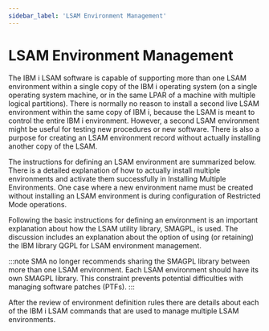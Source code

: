 ```yaml
---
sidebar_label: 'LSAM Environment Management'
---
```


# LSAM Environment Management

The IBM i LSAM software is capable of supporting more than one LSAM environment within a single copy of the IBM i operating system (on a single operating system machine, or in the same LPAR of a machine with multiple logical partitions). There is normally no reason to install a second live LSAM environment within the same copy of IBM i, because the LSAM is meant to control the entire IBM i environment. However, a second LSAM environment might be useful for testing new procedures or new software. There is also a purpose for creating an LSAM environment record without actually installing another copy of the LSAM.

The instructions for defining an LSAM environment are summarized below. There is a detailed explanation of how to actually install multiple environments and activate them successfully in Installing Multiple Environments. One case where a new environment name must be created without installing an LSAM environment is during configuration of Restricted Mode operations.

Following the basic instructions for defining an environment is an important explanation about how the LSAM utility library, SMAGPL, is used. The discussion includes an explanation about the option of using (or retaining) the IBM library QGPL for LSAM environment management.

:::note
SMA no longer recommends sharing the SMAGPL library between more than one LSAM environment. Each LSAM environment should have its own SMAGPL library. This constraint prevents potential difficulties with managing software patches (PTFs).
:::

After the review of environment definition rules there are details about each of the IBM i LSAM commands that are used to manage multiple LSAM environments.
